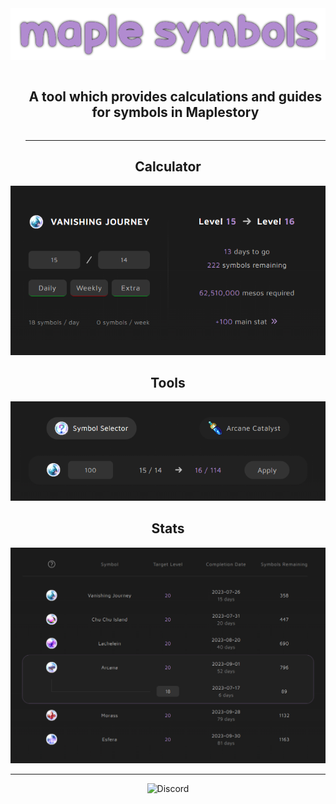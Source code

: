 <div align="center">
  <img src="/public/main/logo.png" alt="Maple Symbols Logo"/>
</div>

<div id="user-content-toc">
  <ul>
    <summary align="center"><h2 style="display: inline-block;" >A tool which provides calculations and guides for symbols in Maplestory</h1></summary>
    <hr></hr>
  </ul>
</div>

<h2 align="center">Calculator</h2>

<div align="center">
  <img src="/public/main/calculator.png" alt="Calculator UI"/>
</div>

<h2 align="center">Tools</h2>

<div align="center">
  <img src="/public/main/tools.png" alt="Tools UI"/>
</div>

<h2 align="center">Stats</h2>

<div align="center">
  <img src="/public/main/levels.png" alt="Stats UI"/>
</div>

<div align="center">
  <hr></hr>
  <img src="https://discordapp.com/api/guilds/1126041321816203374/widget.png?style=shield" alt="Discord"/>
</div>